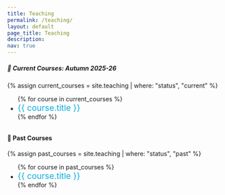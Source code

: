 ```yaml
---
title: Teaching
permalink: /teaching/
layout: default
page_title: Teaching
description:
nav: true
---
```


<style>
.course-link {
  font-size: 1.2rem;
  color: #0faddd;
  text-decoration: none;
}
</style>

##### 📘 Current Courses: Autumn 2025-26
{% assign current_courses = site.teaching | where: "status", "current" %}
<ul>
  {% for course in current_courses %}
    <li><a class="course-link" href="{{ course.url }}">{{ course.title }}</a></li>
  {% endfor %}
</ul>

<div style="margin-top: 2rem;"></div>  <!-- Spacer -->

#### 📕 Past Courses
{% assign past_courses = site.teaching | where: "status", "past" %}
<ul>
  {% for course in past_courses %}
    <li><a class="course-link" href="{{ course.url }}">{{ course.title }}</a></li>
  {% endfor %}
</ul>
